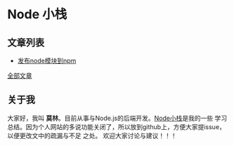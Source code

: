# Node 小栈
## 文章列表
* [发布node模块到npm](https://github.com/gedennis/node-tribe-blog/issues/1)


[全部文章](https://github.com/gedennis/node-tribe-blog/issues)

## 关于我

大家好，我叫 **莫林**。目前从事与Node.js的后端开发。[Node小栈](blog.gezhiqiang.com)是我的一些
学习总结。因为个人网站的多说功能关闭了，所以放到github上，方便大家提issue，以便更改文中的疏漏与不足
之处。
欢迎大家讨论与建议！！！
